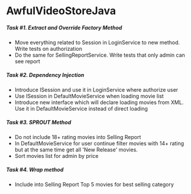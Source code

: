 AwfulVideoStoreJava
===================

##### Task #1. Extract and Override Factory Method
 - Move everything related to Session in LoginService to new method. Write tests on authorization
 - Do the same for SellingReportService. Write tests that only admin can see report

##### Task #2. Dependency Injection
 - Introduce ISession and use it in LoginService where authorize user
 - Use ISession in DefaultMovieService when loading movie list
 - Introduce new interface which will declare loading movies from XML. Use it in DefaultMovieService instead of direct loading

##### Task #3. SPROUT Method
 - Do not include 18+ rating movies into Selling Report
 - In DefaultMovieService for user continue filter movies with 14+ rating but at the same time get all 'New Release' movies.
 - Sort movies list for admin by price

##### Task #4. Wrap method
 - Include into Selling Report Top 5 movies for best selling category

